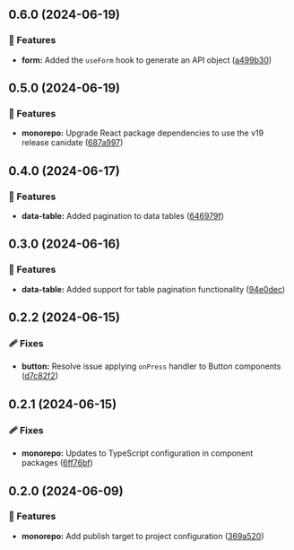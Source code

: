 ## 0.6.0 (2024-06-19)


### 🚀 Features

- **form:** Added the `useForm` hook to generate an API object ([a499b30](https://github.com/storm-software/cyclone-ui/commit/a499b30))

## 0.5.0 (2024-06-19)


### 🚀 Features

- **monorepo:** Upgrade React package dependencies to use the v19 release canidate ([687a997](https://github.com/storm-software/cyclone-ui/commit/687a997))

## 0.4.0 (2024-06-17)


### 🚀 Features

- **data-table:** Added pagination to data tables ([646979f](https://github.com/storm-software/cyclone-ui/commit/646979f))

## 0.3.0 (2024-06-16)


### 🚀 Features

- **data-table:** Added support for table pagination functionality ([94e0dec](https://github.com/storm-software/cyclone-ui/commit/94e0dec))

## 0.2.2 (2024-06-15)


### 🩹 Fixes

- **button:** Resolve issue applying `onPress` handler to Button components ([d7c82f2](https://github.com/storm-software/cyclone-ui/commit/d7c82f2))

## 0.2.1 (2024-06-15)


### 🩹 Fixes

- **monorepo:** Updates to TypeScript configuration in component packages ([6ff76bf](https://github.com/storm-software/cyclone-ui/commit/6ff76bf))

## 0.2.0 (2024-06-09)


### 🚀 Features

- **monorepo:** Add publish target to project configuration ([369a520](https://github.com/storm-software/cyclone-ui/commit/369a520))